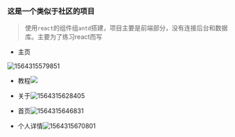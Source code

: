 ### 这是一个类似于社区的项目

> 使用`react`的组件组`antd`搭建，项目主要是前端部分，没有连接后台和数据库。主要为了练习react而写

- 主页

![1564315579851](C:\Users\钟倩文\AppData\Roaming\Typora\typora-user-images\1564315579851.png)

- 教程![](C:\Users\钟倩文\AppData\Roaming\Typora\typora-user-images\1564315611640.png)

- 关于![1564315628405](C:\Users\钟倩文\AppData\Roaming\Typora\typora-user-images\1564315628405.png)

- 首页![1564315646831](C:\Users\钟倩文\AppData\Roaming\Typora\typora-user-images\1564315646831.png)

- 个人详情![1564315670801](C:\Users\钟倩文\AppData\Roaming\Typora\typora-user-images\1564315670801.png)
